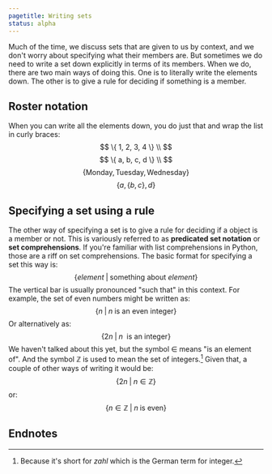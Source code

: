 ```yaml
---
pagetitle: Writing sets
status: alpha
---
```

Much of the time, we discuss sets that are given to us by context, and we don't worry about specifying what their members are.  But sometimes we do need to write a set down explicitly in terms of its members.  When we do, there are two main ways of doing this.  One is to literally write the elements down.  The other is to give a rule for deciding if something is a member.

## Roster notation

When you can write all the elements down, you do just that and wrap the list in curly braces:
$$
\{ 1, 2, 3, 4 \} \\
$$
$$
\{ a, b, c, d \} \\
$$
$$
\{ \text{Monday}, \text{Tuesday}, \text{Wednesday} \}
$$
$$
\{ a, \{ b, c \}, d \}
$$

## Specifying a set using a rule

The other way of specifying a set is to give a rule for deciding if a object is a member or not.  This is variously referred to as **predicated set notation** or **set comprehensions**.  If you're familiar with list comprehensions in Python, those are a riff on set comprehensions.  The basic format for specifying a set this way is:
$$
\{ element \;|\; \text{something about } element \}
$$
The vertical bar is usually pronounced "such that" in this context.  For example, the set of even numbers might be written as:
$$
\{ n \;|\; n \; \text{is an even integer} \}
$$
Or alternatively as:
$$
\{ 2n \; | \; n \;\text{ is an integer}\}
$$
We haven't talked about this yet, but the symbol $\in$ means "is an element of".  And the symbol $\mathbb Z$ is used to mean the set of integers.[^1]
Given that, a couple of other ways of writing it would be:
$$
\{ 2n \; | \; n \in {\mathbb Z} \}
$$
or:
$$
\{ n \in {\mathbb Z} \;|\; n \; \text{is even} \}
$$

## Endnotes

[^1]: Because it's short for *zahl* which is the German term for integer.